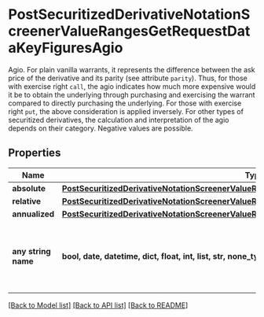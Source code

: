 # PostSecuritizedDerivativeNotationScreenerValueRangesGetRequestDataKeyFiguresAgio

Agio. For plain vanilla warrants, it represents the difference between the ask price of the derivative and its parity (see attribute `parity`). Thus, for those with exercise right `call`, the agio indicates how much more expensive would it be to obtain the underlying through purchasing and exercising the warrant compared to directly purchasing the underlying. For those with exercise right `put`, the above consideration is applied inversely. For other types of securitized derivatives, the calculation and interpretation of the agio depends on their category. Negative values are possible.

## Properties
Name | Type | Description | Notes
------------ | ------------- | ------------- | -------------
**absolute** | [**PostSecuritizedDerivativeNotationScreenerValueRangesGetRequestDataKeyFiguresAgioAbsolute**](PostSecuritizedDerivativeNotationScreenerValueRangesGetRequestDataKeyFiguresAgioAbsolute.md) |  | [optional] 
**relative** | [**PostSecuritizedDerivativeNotationScreenerValueRangesGetRequestDataKeyFiguresAgioRelative**](PostSecuritizedDerivativeNotationScreenerValueRangesGetRequestDataKeyFiguresAgioRelative.md) |  | [optional] 
**annualized** | [**PostSecuritizedDerivativeNotationScreenerValueRangesGetRequestDataKeyFiguresAgioAnnualized**](PostSecuritizedDerivativeNotationScreenerValueRangesGetRequestDataKeyFiguresAgioAnnualized.md) |  | [optional] 
**any string name** | **bool, date, datetime, dict, float, int, list, str, none_type** | any string name can be used but the value must be the correct type | [optional]

[[Back to Model list]](../README.md#documentation-for-models) [[Back to API list]](../README.md#documentation-for-api-endpoints) [[Back to README]](../README.md)


